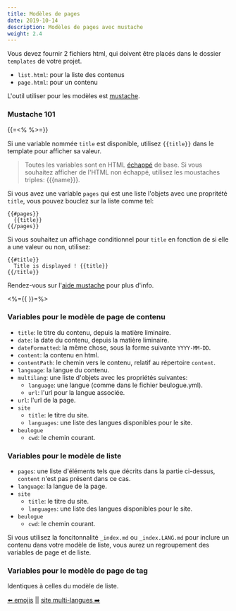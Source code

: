 ```yaml
---
title: Modèles de pages
date: 2019-10-14
description: Modèles de pages avec mustache
weight: 2.4
---
```


Vous devez fournir 2 fichiers html, qui doivent être placés dans le dossier `templates` de votre projet.

- `list.html`: pour la liste des contenus
- `page.html`: pour un contenu

L'outil utiliser pour les modèles est [mustache](https://mustache.github.io/).

### Mustache 101

{{=<% %>=}}

Si une variable nommée `title` est disponible, utilisez `{{title}}` dans le template pour afficher sa valeur.

> Toutes les variables sont en HTML [échappé](https://fr.wikipedia.org/wiki/S%C3%A9quence_d%27%C3%A9chappement) de base. Si vous souhaitez afficher de l'HTML non échappé, utilisez les moustaches triples: {{{name}}}.

Si vous avez une variable `pages` qui est une liste l'objets avec une propritété `title`, vous pouvez bouclez sur la liste comme tel:

```
{{#pages}}
  {{title}}
{{/pages}}
```

Si vous souhaitez un affichage conditionnel pour `title` en fonction de si elle a une valeur ou non, utilisez:

```
{{#title}}
  Title is displayed ! {{title}}
{{/title}}
```

Rendez-vous sur l'[aide mustache](https://mustache.github.io/mustache.5.html) pour plus d'info.

<%={{ }}=%>

### Variables pour le modèle de page de contenu

- `title`: le titre du contenu, depuis la matière liminaire.
- `date`: la date du contenu, depuis la matière liminaire.
- `dateFormatted`: la même chose, sous la forme suivante `YYYY-MM-DD`.
- `content`: la contenu en html.
- `contentPath`: le chemin vers le contenu, relatif au répertoire `content`.
- `language`: la langue du contenu.
- `multilang`: une liste d'objets avec les propriétés suivantes:
	- `language`: une langue (comme dans le fichier beulogue.yml).
	- `url`: l'url pour la langue associée.
- `url`: l'url de la page.
- `site`
	- `title`: le titre du site.
	- `languages`: une liste des langues disponibles pour le site.
- `beulogue`
	- `cwd`: le chemin courant.

### Variables pour le modèle de liste

- `pages`: une liste d'éléments tels que décrits dans la partie ci-dessus, `content` n'est pas présent dans ce cas.
- `language`: la langue de la page.
- `site`
	- `title`: le titre du site.
	- `languages`: une liste des langues disponibles pour le site.
- `beulogue`
	- `cwd`: le chemin courant.

Si vous utilisez la foncitonnalité `_index.md` ou `_index.LANG.md` pour inclure un contenu dans votre modèle de liste, vous aurez un regroupement des variables de page et de liste.

### Variables pour le modèle de page de tag

Identiques à celles du modèle de liste.

[⬅️ emojis](/fr/content/emojis.html) || [site multi-langues ➡️](/fr/content/multilingual.html)